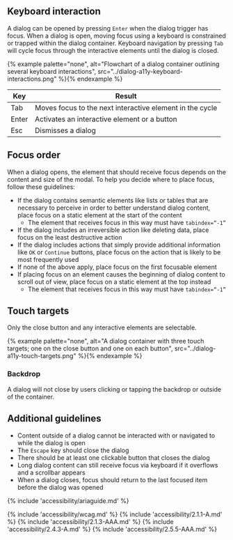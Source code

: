 

## Keyboard interaction

A dialog can be opened by pressing `Enter` when the dialog trigger has focus. When a dialog is open, moving focus using a keyboard is constrained or trapped within the dialog container. Keyboard navigation by pressing `Tab` will cycle focus through the interactive elements until the dialog is closed.

{% example palette="none",
           alt="Flowchart of a dialog container outlining several keyboard interactions",
           src="../dialog-a11y-keyboard-interactions.png" %}{% endexample %}

| Key   | Result                                                   |
| ----- | -------------------------------------------------------- |
| Tab   | Moves focus to the next interactive element in the cycle |
| Enter | Activates an interactive element or a button             |
| Esc   | Dismisses a dialog                                       |



## Focus order

When a dialog opens, the element that should receive focus depends on the content and size of the modal. To help you decide where to place focus, follow these guidelines:

- If the dialog contains semantic elements like lists or tables that are necessary to perceive in order to better understand dialog content, place focus on a static element at the start of the content
  - The element that receives focus in this way must have `tabindex=“-1”`
- If the dialog includes an irreversible action like deleting data, place focus on the least destructive action
- If the dialog includes actions that simply provide additional information like `OK` or `Continue` buttons, place focus on the action that is likely to be most frequently used
- If none of the above apply, place focus on the first focusable element
- If placing focus on an element causes the beginning of dialog content to scroll out of view, place focus on a static element at the top instead
  - The element that receives focus in this way must have `tabindex=“-1”`



## Touch targets

Only the close button and any interactive elements are selectable.

{% example palette="none",
           alt="A dialog container with three touch targets; one on the close button and one on each button",
           src="../dialog-a11y-touch-targets.png" %}{% endexample %}

### Backdrop

A dialog will not close by users clicking or tapping the backdrop or outside of the container.



## Additional guidelines

- Content outside of a dialog cannot be interacted with or navigated to while the dialog is open
- The `Escape` key should close the dialog
- There should be at least one clickable button that closes the dialog
- Long dialog content can still receive focus via keyboard if it overflows and a scrollbar appears
- When a dialog closes, focus should return to the last focused item before the dialog was opened


{% include 'accessibility/ariaguide.md' %}

{% include 'accessibility/wcag.md' %}
{% include 'accessibility/2.1.1-A.md' %}
{% include 'accessibility/2.1.3-AAA.md' %}
{% include 'accessibility/2.4.3-A.md' %}
{% include 'accessibility/2.5.5-AAA.md' %}

